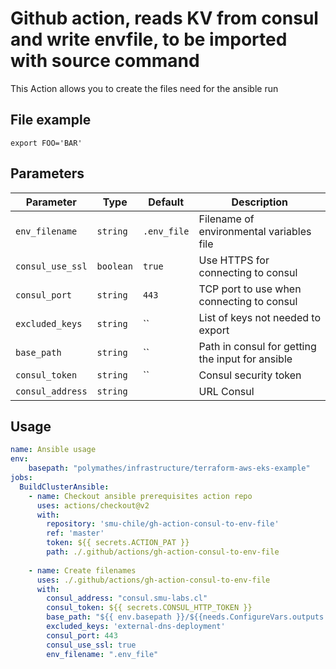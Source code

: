 # Github action, reads KV from consul and write envfile, to be imported with source command

This Action allows you to create the files need for the ansible run

## File example
```
export FOO='BAR'
```
## Parameters
| Parameter | Type | Default | Description |
|-----------|------|---------|-------------|
| `env_filename` | `string` | `.env_file` | Filename of environmental variables file |
| `consul_use_ssl` | `boolean` | `true` | Use HTTPS for connecting to consul |
| `consul_port` | `string` | `443` | TCP port to use when connecting to consul |
| `excluded_keys` | `string` | `` | List of keys not needed to export    |
| `base_path` | `string` | `` |  Path in consul for getting the input for ansible|
| `consul_token` | `string` | `` | Consul security token |
| `consul_address` | `string` | | URL Consul |

## Usage
```yaml
name: Ansible usage
env:
    basepath: "polymathes/infrastructure/terraform-aws-eks-example"
jobs:
  BuildClusterAnsible:
    - name: Checkout ansible prerequisites action repo
      uses: actions/checkout@v2
      with:
        repository: 'smu-chile/gh-action-consul-to-env-file'
        ref: 'master'
        token: ${{ secrets.ACTION_PAT }} 
        path: ./.github/actions/gh-action-consul-to-env-file
        
    - name: Create filenames
      uses: ./.github/actions/gh-action-consul-to-env-file
      with:
        consul_address: "consul.smu-labs.cl"
        consul_token: ${{ secrets.CONSUL_HTTP_TOKEN }}
        base_path: "${{ env.basepath }}/${{needs.ConfigureVars.outputs.environment}}"
        excluded_keys: 'external-dns-deployment'
        consul_port: 443
        consul_use_ssl: true
        env_filename: ".env_file" 
```
